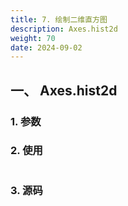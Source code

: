 ```yaml
---
title: 7. 绘制二维直方图
description: Axes.hist2d
weight: 70
date: 2024-09-02
---
```

<style>
th, td {
  border: 1px solid rgb(190, 190, 190);
}
</style>


## 一、 Axes.hist2d


### 1. 参数




### 2. 使用



```python


```


### 3. 源码
```python

```




